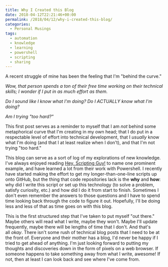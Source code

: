```yaml
---
title: Why I Created this Blog
date: 2018-04-12T22:21:46+00:00
permalink: /2018/04/12/why-i-created-this-blog/
categories:
  - Personal Musings
tags:
  - automation
  - knowledge
  - learning
  - powershell
  - scripting
  - sharing
---
```

A recent struggle of mine has been the feeling that I'm "behind the curve."

_Wow, that person spends a ton of their free time working on their technical skills; I wonder if I put in as much effort as them._

_Do I sound like I know what I'm doing? Do I ACTUALLY know what I'm doing?_

_Am I trying "too hard?"_

This first post serves as a reminder to myself that I am _not_ behind some metaphorical curve that I'm creating in my own head; that I do put in a respectable level of effort into technical development, that I _usually_ know what I'm doing (and that I at least realize when I don't), and that I'm not trying "too hard."

This blog can serve as a sort of log of my explorations of new knowledge. I've always enjoyed reading [Hey, Scripting Guy!](https://blogs.technet.microsoft.com/heyscriptingguy/) to name one prominent example, and have learned a lot from their work with Powershell. I recently have started making the effort to get my longer-than-one-line scripts up onto GitHub, but the thing that code repositories lack is the **why** and **how**: why did I write this script or set up this technology (to solve a problem, satisfy curiosity, etc.) and how did I do it from start to finish. Sometimes I don't even remember the answers to those questions and I have to spend time looking back through the code to figure it out. Hopefully, I'll be doing less and less of that as time goes on with this blog.

This is the first structured step that I've taken to put myself "out there." Maybe others will read what I write, maybe they won't. Maybe I'll update frequently, maybe there will be lengths of time that I don't. And that's all _okay_. There isn't some rush of technical blog posts that I need to be at the front of. Everyone and their mother has a blog, I'd never be happy if I tried to get ahead of anything. I'm just looking forward to putting my thoughts and discoveries down in the form of pixels on a web browser. If someone happens to take something away from what I write, awesome! If not, then at least I can look back and see where I've come from.